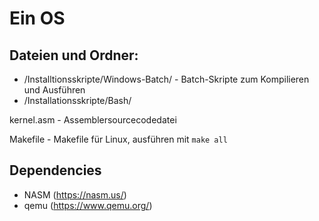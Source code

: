 ﻿# Ein OS

## Dateien und Ordner:

- /Installtionsskripte/Windows-Batch/ - Batch-Skripte zum Kompilieren und Ausführen
- /Installationsskripte/Bash/

kernel.asm - Assemblersourcecodedatei

Makefile - Makefile für Linux, ausführen mit ``make all``

## Dependencies

* NASM (https://nasm.us/)
* qemu (https://www.qemu.org/)
